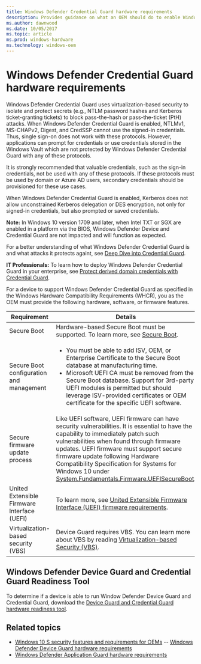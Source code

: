 ```yaml
---
title: Windows Defender Credential Guard hardware requirements
description: Provides guidance on what an OEM should do to enable Windows Defender Credential Guard
ms.author: dawnwood
ms.date: 10/05/2017
ms.topic: article
ms.prod: windows-hardware
ms.technology: windows-oem
---
```


# Windows Defender Credential Guard hardware requirements

Windows Defender Credential Guard uses virtualization-based security to isolate and protect secrets (e.g., NTLM password hashes and Kerberos ticket-granting tickets) to block pass-the-hash or pass-the-ticket (PtH) attacks. When Windows Defender Credential Guard is enabled, NTLMv1, MS-CHAPv2, Digest, and CredSSP cannot use the signed-in credentials. Thus, single sign-on does not work with these protocols. However, applications can prompt for credentials or use credentials stored in the Windows Vault which are not protected by Windows Defender Credential Guard with any of these protocols. 

It is strongly recommended that valuable credentials, such as the sign-in credentials, not be used with any of these protocols. If these protocols must be used by domain or Azure AD users, secondary credentials should be provisioned for these use cases.

When Windows Defender Credential Guard is enabled, Kerberos does not allow unconstrained Kerberos delegation or DES encryption, not only for signed-in credentials, but also prompted or saved credentials.

**Note:** In Windows 10 version 1709 and later, when Intel TXT or SGX are enabled in a platform via the BIOS, Windows Defender Device and Credential Guard are not impacted and will function as expected.

For a better understanding of what Windows Defender Credential Guard is and what attacks it protects againt, see [Deep Dive into Credential Guard](https://mva.microsoft.com/en-us/training-courses/deep-dive-into-credential-guard-16651).

**IT Professionals:** To learn how to deploy Windows Defender Credential Guard in your enterprise, see [Protect derived domain credentials with Credential Guard](https://docs.microsoft.com/en-us/windows/access-protection/credential-guard/credential-guard#hardware-and-software-requirements).

For a device to support Windows Defender Credential Guard as specified in the Windows Hardware Compatibility Requirements (WHCR), you as the OEM must provide the following hardware, software, or firmware features. 

| Requirement | Details |
|----------------------|---------|
| Secure Boot | Hardware-based Secure Boot must be supported. To learn more, see [Secure Boot](OEM-secure-boot.md). | 
| Secure Boot configuration and management | <ul><li>You must be able to add ISV, OEM, or Enterprise Certificate to the Secure Boot database at manufacturing time. </li><li>Microsoft UEFI CA must be removed from the Secure Boot database. Support for 3rd-party UEFI modules is permitted but should leverage ISV-provided certificates or OEM certificate for the specific UEFI software.</li></ul> |
| Secure firmware update process | Like UEFI software, UEFI firmware can have security vulnerabilities. It is essential to have the capability to immediately patch such vulnerabilities when found through firmware updates. UEFI firmware must support secure firmware update following Hardware Compatibility Specification for Systems for Windows 10 under [System.Fundamentals.Firmware.UEFISecureBoot](https://docs.microsoft.com/en-us/windows-hardware/design/compatibility/systems#systemfundamentalsfirmwareuefisecureboot).|
| United Extensible Firmware Interface (UEFI) | To learn more, see [United Extensible Firmware Interface (UEFI) firmware requirements](OEM-UEFI.md). |
| Virtualization-based security (VBS) | Device Guard requires VBS. You can learn more about VBS by reading [Virtualization-based Security (VBS)](OEM-VBS.md). |

## Windows Defender Device Guard and Credential Guard Readiness Tool

To determine if a device is able to run Window Defender Device Guard and Credential Guard, download the [Device Guard and Credential Guard hardware readiness tool](https://www.microsoft.com/en-us/download/details.aspx?id=53337).

## <span id="related_topics"></span>Related topics

- [Windows 10 S security features and requirements for OEMs](https://docs.microsoft.com/en-us/windows-hardware/design/device-experiences/oem-10s-security)
-- [Windows Defender Device Guard hardware requirements](OEM-device-guard.md)
- [Windows Defender Application Guard hardware requirements](OEM-app-guard.md)



 

 







